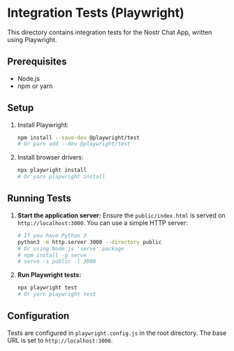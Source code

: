 # Integration Tests (Playwright)

This directory contains integration tests for the Nostr Chat App, written using Playwright.

## Prerequisites

*   Node.js
*   npm or yarn

## Setup

1.  Install Playwright:
    ```bash
    npm install --save-dev @playwright/test
    # Or yarn add --dev @playwright/test
    ```
2.  Install browser drivers:
    ```bash
    npx playwright install
    # Or yarn playwright install
    ```

## Running Tests

1.  **Start the application server:**
    Ensure the `public/index.html` is served on `http://localhost:3000`. You can use a simple HTTP server:
    ```bash
    # If you have Python 3
    python3 -m http.server 3000 --directory public
    # Or using Node.js 'serve' package
    # npm install -g serve
    # serve -s public -l 3000
    ```
2.  **Run Playwright tests:**
    ```bash
    npx playwright test
    # Or yarn playwright test
    ```

## Configuration

Tests are configured in `playwright.config.js` in the root directory.
The base URL is set to `http://localhost:3000`.
